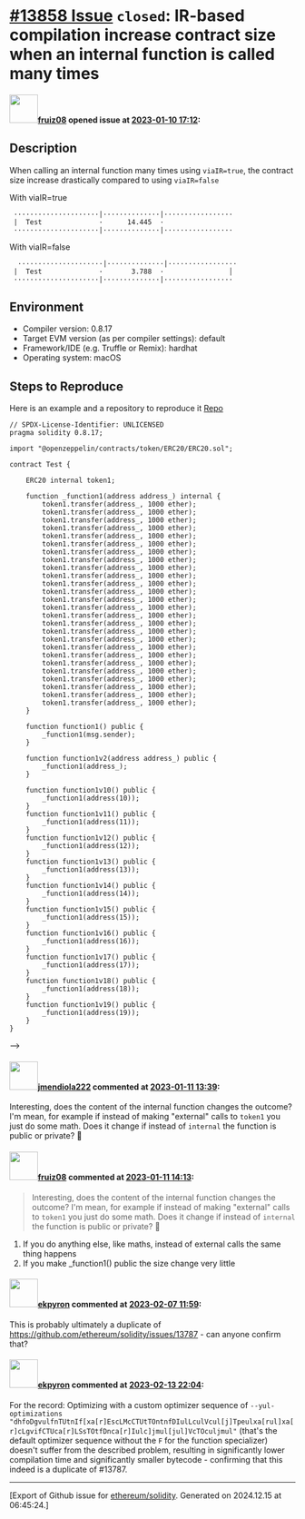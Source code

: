 # [\#13858 Issue](https://github.com/ethereum/solidity/issues/13858) `closed`: IR-based compilation increase contract size when an internal function is called many times

#### <img src="https://avatars.githubusercontent.com/u/89082649?v=4" width="50">[fruiz08](https://github.com/fruiz08) opened issue at [2023-01-10 17:12](https://github.com/ethereum/solidity/issues/13858):

## Description

When calling an internal function many times using `viaIR=true`, the contract size increase drastically compared to using `viaIR=false`

With viaIR=true
```
 ·····················|··············|·················
 |  Test              ·      14.445  ·  
 ·····················|··············|·················
```
 With viaIR=false
```
  ·····················|··············|·················
 |  Test              ·       3.788  ·                │
 ·····················|··············|·················
```

## Environment

- Compiler version: 0.8.17
- Target EVM version (as per compiler settings): default
- Framework/IDE (e.g. Truffle or Remix): hardhat
- Operating system: macOS

## Steps to Reproduce
Here is an example and a repository to reproduce it
[Repo](https://github.com/fruiz08/viaIR-size-issue)

```solidity
// SPDX-License-Identifier: UNLICENSED
pragma solidity 0.8.17;

import "@openzeppelin/contracts/token/ERC20/ERC20.sol";

contract Test {

    ERC20 internal token1;

    function _function1(address address_) internal {
        token1.transfer(address_, 1000 ether);
        token1.transfer(address_, 1000 ether);
        token1.transfer(address_, 1000 ether);
        token1.transfer(address_, 1000 ether);
        token1.transfer(address_, 1000 ether);
        token1.transfer(address_, 1000 ether);
        token1.transfer(address_, 1000 ether);
        token1.transfer(address_, 1000 ether);
        token1.transfer(address_, 1000 ether);
        token1.transfer(address_, 1000 ether);
        token1.transfer(address_, 1000 ether);
        token1.transfer(address_, 1000 ether);
        token1.transfer(address_, 1000 ether);
        token1.transfer(address_, 1000 ether);
        token1.transfer(address_, 1000 ether);
        token1.transfer(address_, 1000 ether);
        token1.transfer(address_, 1000 ether);
        token1.transfer(address_, 1000 ether);
        token1.transfer(address_, 1000 ether);
        token1.transfer(address_, 1000 ether);
        token1.transfer(address_, 1000 ether);
        token1.transfer(address_, 1000 ether);
        token1.transfer(address_, 1000 ether);
        token1.transfer(address_, 1000 ether);
        token1.transfer(address_, 1000 ether);
        token1.transfer(address_, 1000 ether);
    }   

    function function1() public {
        _function1(msg.sender);
    }

    function function1v2(address address_) public {
        _function1(address_);
    }

    function function1v10() public {
        _function1(address(10));
    }
    function function1v11() public {
        _function1(address(11));
    }
    function function1v12() public {
        _function1(address(12));
    }
    function function1v13() public {
        _function1(address(13));
    }
    function function1v14() public {
        _function1(address(14));
    }
    function function1v15() public {
        _function1(address(15));
    }
    function function1v16() public {
        _function1(address(16));
    }
    function function1v17() public {
        _function1(address(17));
    }
    function function1v18() public {
        _function1(address(18));
    }
    function function1v19() public {
        _function1(address(19));
    }
}
```
-->


#### <img src="https://avatars.githubusercontent.com/u/5326111?u=8c699c302f069dd03d2ed2e66011c66fac95bab9&v=4" width="50">[jmendiola222](https://github.com/jmendiola222) commented at [2023-01-11 13:39](https://github.com/ethereum/solidity/issues/13858#issuecomment-1378767045):

Interesting, does the content of the internal function changes the outcome? I'm mean, for example if instead of making "external" calls to `token1` you just do some math. Does it change if instead of `internal` the function is public or private? :thinking:

#### <img src="https://avatars.githubusercontent.com/u/89082649?v=4" width="50">[fruiz08](https://github.com/fruiz08) commented at [2023-01-11 14:13](https://github.com/ethereum/solidity/issues/13858#issuecomment-1378815584):

> Interesting, does the content of the internal function changes the outcome? I'm mean, for example if instead of making "external" calls to `token1` you just do some math. Does it change if instead of `internal` the function is public or private? 🤔

1. If you do anything else, like maths, instead of external calls the same thing happens
2. If you make _function1() public the size change very little

#### <img src="https://avatars.githubusercontent.com/u/1347491?v=4" width="50">[ekpyron](https://github.com/ekpyron) commented at [2023-02-07 11:59](https://github.com/ethereum/solidity/issues/13858#issuecomment-1420656826):

This is probably ultimately a duplicate of https://github.com/ethereum/solidity/issues/13787 - can anyone confirm that?

#### <img src="https://avatars.githubusercontent.com/u/1347491?v=4" width="50">[ekpyron](https://github.com/ekpyron) commented at [2023-02-13 22:04](https://github.com/ethereum/solidity/issues/13858#issuecomment-1428754261):

For the record:
Optimizing with a custom optimizer sequence of
``--yul-optimizations "dhfoDgvulfnTUtnIf[xa[r]EscLMcCTUtTOntnfDIulLculVcul[j]Tpeulxa[rul]xa[r]cLgvifCTUca[r]LSsTOtfDnca[r]Iulc]jmul[jul]VcTOculjmul"``
(that's the default optimizer sequence without the ``F`` for the function specializer)
doesn't suffer from the described problem, resulting in significantly lower compilation time and significantly smaller bytecode - confirming that this indeed is a duplicate of #13787.


-------------------------------------------------------------------------------



[Export of Github issue for [ethereum/solidity](https://github.com/ethereum/solidity). Generated on 2024.12.15 at 06:45:24.]

